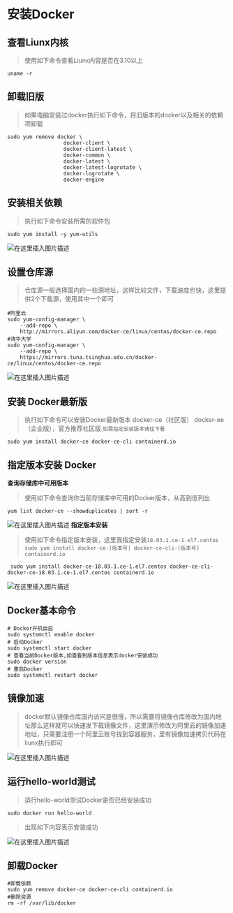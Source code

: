 ﻿# 安装Docker
## 查看Liunx内核
> 使用如下命令查看Liunx内容是否在3.10以上
~~~shell
uname -r
~~~
## 卸载旧版
>如果电脑安装过docker执行如下命令，将旧版本的docker以及相关的依赖项卸载
~~~shell
sudo yum remove docker \
                  docker-client \
                  docker-client-latest \
                  docker-common \
                  docker-latest \
                  docker-latest-logrotate \
                  docker-logrotate \
                  docker-engine
~~~
## 安装相关依赖
>执行如下命令安装所需的软件包
~~~shell
sudo yum install -y yum-utils
~~~
![在这里插入图片描述](C:\Users\samson\OneDrive\CSDN\Redis专栏\images\20210502180409238.png)

## 设置仓库源
> 仓库源一般选择国内的一些源地址，这样比较文件，下载速度也快，这里提供2个下载源，使用其中一个即可
~~~shell
#阿里云
sudo yum-config-manager \
    --add-repo \
    http://mirrors.aliyun.com/docker-ce/linux/centos/docker-ce.repo
#清华大学
sudo yum-config-manager \
	--add-repo \
	https://mirrors.tuna.tsinghua.edu.cn/docker-ce/linux/centos/docker-ce.repo
~~~
![在这里插入图片描述](C:\Users\samson\OneDrive\CSDN\Redis专栏\images\20210502180453746.png)

## 安装 Docker最新版
> 执行如下命令可以安装Docker最新版本 docker-ce（社区版） docker-ee（企业版），官方推荐社区版
> `如需指定安装版本请往下看`
~~~shell
sudo yum install docker-ce docker-ce-cli containerd.io
~~~
## 指定版本安装 Docker
**查询存储库中可用版本**
> 使用如下命令查询你当前存储库中可用的Docker版本，从高到低列出
~~~shell
yum list docker-ce --showduplicates | sort -r
~~~
![在这里插入图片描述](C:\Users\samson\OneDrive\CSDN\Redis专栏\images\20210301162753784.png)
**指定版本安装**

> 使用如下命令指定版本安装，这里我指定安装`18.03.1.ce-1.el7.centos`
> `sudo yum install docker-ce-[版本号] docker-ce-cli-[版本号] containerd.io`
~~~shell
 sudo yum install docker-ce-18.03.1.ce-1.el7.centos docker-ce-cli-docker-ce-18.03.1.ce-1.el7.centos containerd.io
~~~
![在这里插入图片描述](C:\Users\samson\OneDrive\CSDN\Redis专栏\images\20210301163158144.png)
## Docker基本命令
~~~shell
# Docker开机自启
sudo systemctl enable docker
# 启动Docker
sudo systemctl start docker
# 查看当前Docker版本,如查看到版本信息表示docker安装成功
sudo docker version
# 重启Docker
sudo systemctl restart docker
~~~

## 镜像加速
> docker默认镜像仓库国内访问是很慢，所以需要将镜像仓库修改为国内地址那么这样就可以快速发下载镜像文件，这里演示修改为阿里云的镜像加速地址，只需要注册一个阿里云账号找到容器服务，里有镜像加速拷贝代码在liunx执行即可



![在这里插入图片描述](C:\Users\samson\OneDrive\CSDN\Redis专栏\images\69dde99d0a57415098f7ab787b38ed2f.png)



## 运行hello-world测试
> 运行hello-world测试Docker是否已经安装成功
~~~shell
sudo docker run hello-world
~~~
> 出现如下内容表示安装成功


![在这里插入图片描述](C:\Users\samson\OneDrive\CSDN\Redis专栏\images\20210301170512133.png)

## 卸载Docker
~~~shell
#卸载依赖
sudo yum remove docker-ce docker-ce-cli containerd.io
#删除资源
rm -rf /var/lib/docker
~~~

